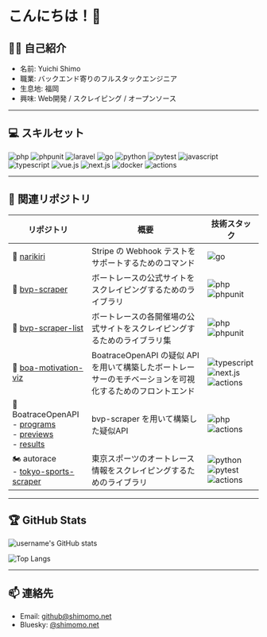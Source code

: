 # こんにちは！👋

## 🙋‍♂️ 自己紹介
- 名前: Yuichi Shimo
- 職業: バックエンド寄りのフルスタックエンジニア
- 生息地: 福岡
- 興味: Web開発 / スクレイピング / オープンソース

---

## 💻 スキルセット
![php](https://img.shields.io/badge/PHP-777BB4?style=for-the-badge&logo=php&logoColor=white)
![phpunit](https://img.shields.io/badge/PHPUnit-6C78AF?style=for-the-badge&logo=php&logoColor=white)
![laravel](https://img.shields.io/badge/Laravel-F55247?style=for-the-badge&logo=laravel&logoColor=white)
![go](https://img.shields.io/badge/Go-00ADD8?style=for-the-badge&logo=go&logoColor=white)
![python](https://img.shields.io/badge/Python-3776AB?style=for-the-badge&logo=python&logoColor=white)
![pytest](https://img.shields.io/badge/pytest-ffd43b?style=for-the-badge&logo=pytest&logoColor=black)
![javascript](https://img.shields.io/badge/JavaScript-F7DF1E?style=for-the-badge&logo=javascript&logoColor=black)
![typescript](https://img.shields.io/badge/TypeScript-3178C6?style=for-the-badge&logo=typescript&logoColor=white)
![vue.js](https://img.shields.io/badge/Vue.js-4FC08D?style=for-the-badge&logo=vue.js&logoColor=white)
![next.js](https://img.shields.io/badge/Next.js-000000?style=for-the-badge&logo=next.js&logoColor=white)
![docker](https://img.shields.io/badge/Docker-2496ED?style=for-the-badge&logo=docker&logoColor=white)
![actions](https://img.shields.io/badge/GitHub_Actions-2088FF?style=for-the-badge&logo=github-actions&logoColor=white)

---

## 📂 関連リポジトリ

| リポジトリ | 概要 | 技術スタック |
|---|---|---|
| 🎨 [narikiri](https://github.com/shimomo/narikiri)<img width=150px> | Stripe の Webhook テストをサポートするためのコマンド | ![go](https://img.shields.io/badge/Go-00ADD8?style=for-the-badge&logo=go&logoColor=white) |
| 🚤 [bvp-scraper](https://github.com/shimomo/bvp-scraper) | ボートレースの公式サイトをスクレイピングするためのライブラリ | ![php](https://img.shields.io/badge/PHP-777BB4?style=for-the-badge&logo=php&logoColor=white) ![phpunit](https://img.shields.io/badge/PHPUnit-6C78AF?style=for-the-badge&logo=php&logoColor=white) |
| 🚤 [bvp-scraper-list](https://github.com/shimomo/bvp-scraper-list) | ボートレースの各開催場の公式サイトをスクレイピングするためのライブラリ集 | ![php](https://img.shields.io/badge/PHP-777BB4?style=for-the-badge&logo=php&logoColor=white) ![phpunit](https://img.shields.io/badge/PHPUnit-6C78AF?style=for-the-badge&logo=php&logoColor=white) |
| 🚤 [boa-motivation-viz](https://github.com/shimomo/boa-motivation-viz) | BoatraceOpenAPI の疑似 API を用いて構築したボートレーサーのモチベーションを可視化するためのフロントエンド | ![typescript](https://img.shields.io/badge/TypeScript-3178C6?style=for-the-badge&logo=typescript&logoColor=white) ![next.js](https://img.shields.io/badge/Next.js-000000?style=for-the-badge&logo=next.js&logoColor=white) ![actions](https://img.shields.io/badge/GitHub_Actions-2088FF?style=for-the-badge&logo=github-actions&logoColor=white) |
| 🚤 BoatraceOpenAPI <br> - [programs](https://github.com/BoatraceOpenAPI/programs) <br> - [previews](https://github.com/BoatraceOpenAPI/previews) <br> - [results](https://github.com/BoatraceOpenAPI/results) | bvp-scraper を用いて構築した疑似API | ![php](https://img.shields.io/badge/PHP-777BB4?style=for-the-badge&logo=php&logoColor=white) ![actions](https://img.shields.io/badge/GitHub_Actions-2088FF?style=for-the-badge&logo=github-actions&logoColor=white) |
| 🏍 autorace <br> - [tokyo-sports-scraper](https://github.com/autorace/tokyo-sports-scraper) | 東京スポーツのオートレース情報をスクレイピングするためのライブラリ | ![python](https://img.shields.io/badge/Python-3776AB?style=for-the-badge&logo=python&logoColor=white) ![pytest](https://img.shields.io/badge/pytest-ffd43b?style=for-the-badge&logo=pytest&logoColor=black) ![actions](https://img.shields.io/badge/GitHub_Actions-2088FF?style=for-the-badge&logo=github-actions&logoColor=white) |

---

## 🏆 GitHub Stats
![username's GitHub stats](https://github-readme-stats.vercel.app/api?username=shimomo&show_icons=true&theme=radical)

![Top Langs](https://github-readme-stats.vercel.app/api/top-langs/?username=shimomo&layout=compact&theme=radical)

---

## 📫 連絡先
- Email: github@shimomo.net
- Bluesky: [@shimomo.net](https://bsky.app/profile/shimomo.net)
